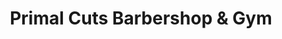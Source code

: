 ---
title: "Primal Cuts Barbershop & Gym"
url: /chester/primal-cuts-barbershop-and-gym/
shop: hairdresser
---